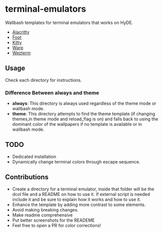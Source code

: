# terminal-emulators

Wallbash templates for terminal emulators that works on HyDE.

- [Alacritty](https://github.com/HyDE-Project/terminal-emulators/tree/main/alacritty)
- [Foot](https://github.com/HyDE-Project/terminal-emulators/tree/main/foot)
- [Kitty](https://github.com/HyDE-Project/terminal-emulators/tree/main/kitty)
- [Warp](https://github.com/HyDE-Project/terminal-emulators/tree/main/warp)
- [Wezterm](https://github.com/HyDE-Project/terminal-emulators/tree/main/wezterm)

## Usage

Check each directory for instructions.

### Difference Between always and theme

- **always**: This directory is always used regardless of the theme mode or wallbash mode.
- **theme**: This directory attempts to find the theme template (if changing themes,in theme mode and reload_flag is on) and falls back to using the dominant color of the wallpapers if no template is available or in wallbash mode.

## TODO

- Dedicated installation
- Dynamically change terminal colors through escape sequence.

## Contributions

- Create a directory for a terminal emulator, inside that folder will be the dcol file and a README on how to use it. If external script is needed include it and be sure to explain how it works and how to use it.
- Enhance the template by adding more contrast to some elements.
- Avoid making breaking changes.
- Make readme comprehensive
- Put better screenshots for the READEME
- Feel free to open a PR for color corrections!

